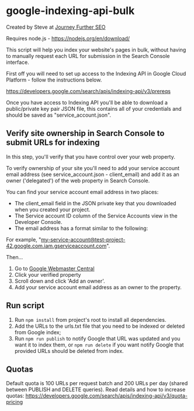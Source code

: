 # google-indexing-api-bulk

Created by Steve at [Journey Further SEO](https://www.journeyfurther.com/)

Requires node.js - https://nodejs.org/en/download/

This script will help you index your website's pages in bulk, without having to manually request each URL for submission in the Search Console interface.

First off you will need to set up access to the Indexing API in Google Cloud Platform - follow the instructions below.

https://developers.google.com/search/apis/indexing-api/v3/prereqs

Once you have access to Indexing API you'll be able to download a public/private key pair JSON file, this contains all of your credentials and should be saved as "service_account.json".

## Verify site ownership in Search Console to submit URLs for indexing

In this step, you'll verify that you have control over your web property.

To verify ownership of your site you'll need to add your service account email address (see service_account.json - client_email) and add it as an owner ('delegated') of the web property in Search Console.

You can find your service account email address in two places:

- The client_email field in the JSON private key that you downloaded when you created your project.
- The Service account ID column of the Service Accounts view in the Developer Console.
- The email address has a format similar to the following:

For example, "my-service-account@test-project-42.google.com.iam.gserviceaccount.com".

Then...

1. Go to [Google Webmaster Central](https://www.google.com/webmasters/verification/home)
2. Click your verified property
3. Scroll down and click 'Add an owner'.
4. Add your service account email address as an owner to the property.

## Run script

1. Run `npm install` from project's root to install all dependencies.
2. Add the URLs to the urls.txt file that you need to be indexed or deleted from Google index;
3. Run `npm run publish` to notify Google that URL was updated and you want it to index them, or `npm run delete` if you want notify Google that provided URLs should be deleted from index.

## Quotas

Default quota is 100 URLs per request batch and 200 URLs per day (shared between PUBLISH and DELETE queries). Read details and how to increase quotas: https://developers.google.com/search/apis/indexing-api/v3/quota-pricing
